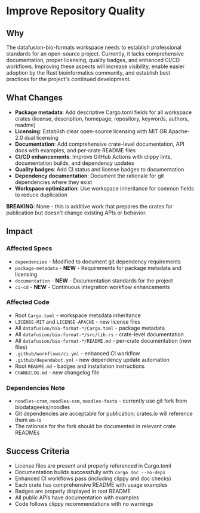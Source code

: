 # Improve Repository Quality

## Why

The datafusion-bio-formats workspace needs to establish professional standards for an open-source project. Currently, it lacks comprehensive documentation, proper licensing, quality badges, and enhanced CI/CD workflows. Improving these aspects will increase visibility, enable easier adoption by the Rust bioinformatics community, and establish best practices for the project's continued development.

## What Changes

- **Package metadata**: Add descriptive Cargo.toml fields for all workspace crates (license, description, homepage, repository, keywords, authors, readme)
- **Licensing**: Establish clear open-source licensing with MIT OR Apache-2.0 dual licensing
- **Documentation**: Add comprehensive crate-level documentation, API docs with examples, and per-crate README files
- **CI/CD enhancements**: Improve GitHub Actions with clippy lints, documentation builds, and dependency updates
- **Quality badges**: Add CI status and license badges to documentation
- **Dependency documentation**: Document the rationale for git dependencies where they exist
- **Workspace optimization**: Use workspace inheritance for common fields to reduce duplication

**BREAKING**: None - this is additive work that prepares the crates for publication but doesn't change existing APIs or behavior.

## Impact

### Affected Specs
- `dependencies` - Modified to document git dependency requirements
- `package-metadata` - **NEW** - Requirements for package metadata and licensing
- `documentation` - **NEW** - Documentation standards for the project
- `ci-cd` - **NEW** - Continuous integration workflow enhancements

### Affected Code
- Root `Cargo.toml` - workspace metadata inheritance
- `LICENSE-MIT` and `LICENSE-APACHE` - new license files
- All `datafusion/bio-format-*/Cargo.toml` - package metadata
- All `datafusion/bio-format-*/src/lib.rs` - crate-level documentation
- All `datafusion/bio-format-*/README.md` - per-crate documentation (new files)
- `.github/workflows/ci.yml` - enhanced CI workflow
- `.github/dependabot.yml` - new dependency update automation
- Root `README.md` - badges and installation instructions
- `CHANGELOG.md` - new changelog file

### Dependencies Note
- `noodles-cram`, `noodles-sam`, `noodles-fasta` - currently use git fork from biodatageeks/noodles
- Git dependencies are acceptable for publication; crates.io will reference them as-is
- The rationale for the fork should be documented in relevant crate READMEs

## Success Criteria

- License files are present and properly referenced in Cargo.toml
- Documentation builds successfully with `cargo doc --no-deps`
- Enhanced CI workflows pass (including clippy and doc checks)
- Each crate has comprehensive README with usage examples
- Badges are properly displayed in root README
- All public APIs have documentation with examples
- Code follows clippy recommendations with no warnings
